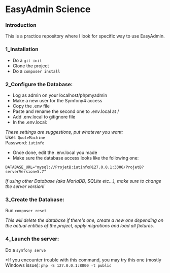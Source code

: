 # EasyAdmin Science

### Introduction

This is a practice repository where I look for specific way to use EasyAdmin.

### 1_Installation

- Do a `git init`
- Clone the project
- Do a `composer install`


### 2_Configure the Database:

- Log as admin on your localhost/phpmyadmin
- Make a new user for the Symfony4 access
- Copy the .env file
- Paste and rename the second one to .env.local at /
- Add .env.local to gitignore file
- In the .env.local:

*These settings are suggestions, put whatever you want:*  
User: `QuoteMachine`  
Password: `iutinfo`

- Once done, edit the .env.local you made
- Make sure the database access looks like the following one:

`DATABASE_URL="mysql://ProjetB:iutinfo@127.0.0.1:3306/ProjetB?serverVersion=5.7"`

*If using other Database (aka MariaDB, SQLite etc...), make sure to change the server version!*


### 3_Create the Database:

Run `composer reset`

*This will delete the database if there's one, create a new one depending on the actual entities of the project, apply migrations and load all fixtures.*



### 4_Launch the server:

Do a `symfony serve`

*If you encounter trouble with this command, you may try this one (mostly Windows issue): 
`php -S 127.0.0.1:8000 -t public`

